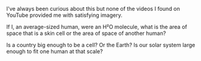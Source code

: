 I've always been curious about this but none of the videos I found on YouTube provided me with satisfying imagery.

If I, an average-sized human, were an H²O molecule, what is the area of space that is a skin cell or the area of space of another human?

Is a country big enough to be a cell? Or the Earth? Is our solar system large enough to fit one human at that scale?
